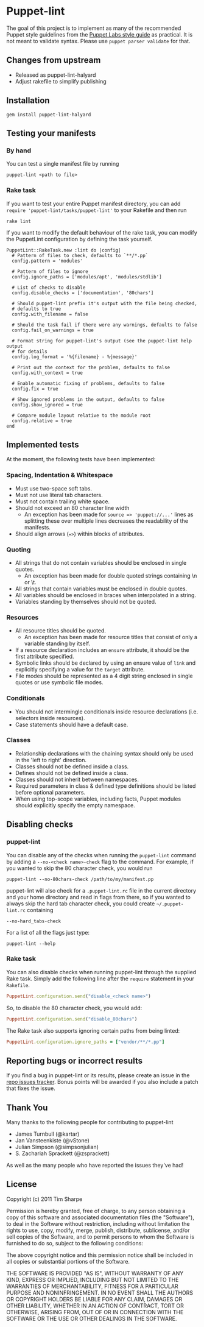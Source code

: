 # Puppet-lint

The goal of this project is to implement as many of the recommended Puppet
style guidelines from the [Puppet Labs style
guide](http://docs.puppetlabs.com/guides/style_guide.html) as practical. It is not meant to validate syntax. Please use `puppet parser validate` for that.

## Changes from upstream

* Released as puppet-lint-halyard
* Adjust rakefile to simplify publishing

## Installation

    gem install puppet-lint-halyard

## Testing your manifests

### By hand

You can test a single manifest file by running

    puppet-lint <path to file>

### Rake task

If you want to test your entire Puppet manifest directory, you can add
`require 'puppet-lint/tasks/puppet-lint'` to your Rakefile and then run

    rake lint

If you want to modify the default behaviour of the rake task, you can modify
the PuppetLint configuration by defining the task yourself.

    PuppetLint::RakeTask.new :lint do |config|
      # Pattern of files to check, defaults to `**/*.pp`
      config.pattern = 'modules'

      # Pattern of files to ignore
      config.ignore_paths = ['modules/apt', 'modules/stdlib']

      # List of checks to disable
      config.disable_checks = ['documentation', '80chars']

      # Should puppet-lint prefix it's output with the file being checked,
      # defaults to true
      config.with_filename = false

      # Should the task fail if there were any warnings, defaults to false
      config.fail_on_warnings = true

      # Format string for puppet-lint's output (see the puppet-lint help output
      # for details
      config.log_format = '%{filename} - %{message}'

      # Print out the context for the problem, defaults to false
      config.with_context = true

      # Enable automatic fixing of problems, defaults to false
      config.fix = true

      # Show ignored problems in the output, defaults to false
      config.show_ignored = true

      # Compare module layout relative to the module root
      config.relative = true
    end

## Implemented tests

At the moment, the following tests have been implemented:

### Spacing, Indentation & Whitespace

 * Must use two-space soft tabs.
 * Must not use literal tab characters.
 * Must not contain trailing white space.
 * Should not exceed an 80 character line width
   * An exception has been made for `source => 'puppet://...'` lines as
     splitting these over multiple lines decreases the readability of the
     manifests.
 * Should align arrows (`=>`) within blocks of attributes.

### Quoting

 * All strings that do not contain variables should be enclosed in single
   quotes.
   * An exception has been made for double quoted strings containing \n or \t.
 * All strings that contain variables must be enclosed in double quotes.
 * All variables should be enclosed in braces when interpolated in a string.
 * Variables standing by themselves should not be quoted.

### Resources

 * All resource titles should be quoted.
   * An exception has been made for resource titles that consist of only
     a variable standing by itself.
 * If a resource declaration includes an `ensure` attribute, it should be the
   first attribute specified.
 * Symbolic links should be declared by using an ensure value of `link` and
   explicitly specifying a value for the `target` attribute.
 * File modes should be represented as a 4 digit string enclosed in single
   quotes or use symbolic file modes.

### Conditionals

 * You should not intermingle conditionals inside resource declarations (i.e.
   selectors inside resources).
 * Case statements should have a default case.

### Classes

 * Relationship declarations with the chaining syntax should only be used in
   the 'left to right' direction.
 * Classes should not be defined inside a class.
 * Defines should not be defined inside a class.
 * Classes should not inherit between namespaces.
 * Required parameters in class & defined type definitions should be listed
   before optional parameters.
 * When using top-scope variables, including facts, Puppet modules should
   explicitly specify the empty namespace.

## Disabling checks

### puppet-lint

You can disable any of the checks when running the `puppet-lint` command by
adding a `--no-<check name>-check` flag to the command.  For example, if you
wanted to skip the 80 character check, you would run

```
puppet-lint --no-80chars-check /path/to/my/manifest.pp
```

puppet-lint will also check for a `.puppet-lint.rc` file in the current
directory and your home directory and read in flags from there, so if you
wanted to always skip the hard tab character check, you could create
`~/.puppet-lint.rc` containing

```
--no-hard_tabs-check
```

For a list of all the flags just type:

```
puppet-lint --help
```

### Rake task

You can also disable checks when running puppet-lint through the supplied Rake
task.  Simply add the following line after the `require` statement in your
`Rakefile`.

``` ruby
PuppetLint.configuration.send("disable_<check name>")
```

So, to disable the 80 character check, you would add:

``` ruby
PuppetLint.configuration.send("disable_80chars")
```

The Rake task also supports ignoring certain paths
from being linted:

``` ruby
PuppetLint.configuration.ignore_paths = ["vendor/**/*.pp"]
```

## Reporting bugs or incorrect results

If you find a bug in puppet-lint or its results, please create an issue in the
[repo issues tracker](https://github.com/rodjek/puppet-lint/issues/).  Bonus
points will be awarded if you also include a patch that fixes the issue.

## Thank You

Many thanks to the following people for contributing to puppet-lint

 * James Turnbull (@kartar)
 * Jan Vansteenkiste (@vStone)
 * Julian Simpson (@simpsonjulian)
 * S. Zachariah Sprackett (@zsprackett)

As well as the many people who have reported the issues they've had!

## License

Copyright (c) 2011 Tim Sharpe

Permission is hereby granted, free of charge, to any person obtaining
a copy of this software and associated documentation files (the
"Software"), to deal in the Software without restriction, including
without limitation the rights to use, copy, modify, merge, publish,
distribute, sublicense, and/or sell copies of the Software, and to
permit persons to whom the Software is furnished to do so, subject to
the following conditions:

The above copyright notice and this permission notice shall be
included in all copies or substantial portions of the Software.

THE SOFTWARE IS PROVIDED "AS IS", WITHOUT WARRANTY OF ANY KIND,
EXPRESS OR IMPLIED, INCLUDING BUT NOT LIMITED TO THE WARRANTIES OF
MERCHANTABILITY, FITNESS FOR A PARTICULAR PURPOSE AND NONINFRINGEMENT.
IN NO EVENT SHALL THE AUTHORS OR COPYRIGHT HOLDERS BE LIABLE FOR ANY
CLAIM, DAMAGES OR OTHER LIABILITY, WHETHER IN AN ACTION OF CONTRACT,
TORT OR OTHERWISE, ARISING FROM, OUT OF OR IN CONNECTION WITH THE
SOFTWARE OR THE USE OR OTHER DEALINGS IN THE SOFTWARE.
